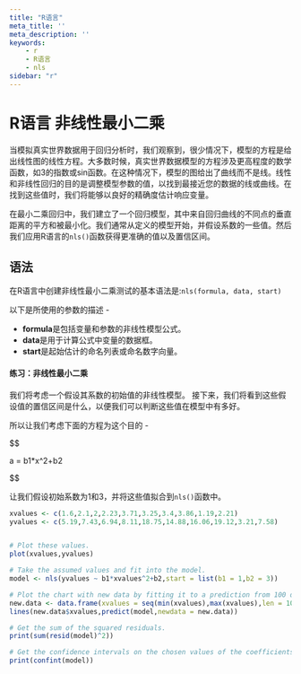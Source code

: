 ```yaml
---
title: "R语言"
meta_title: ''
meta_description: ''
keywords: 
    - r
    - R语言
    - nls
sidebar: "r"
---
```

# R语言 非线性最小二乘

当模拟真实世界数据用于回归分析时，我们观察到，很少情况下，模型的方程是给出线性图的线性方程。大多数时候，真实世界数据模型的方程涉及更高程度的数学函数，如3的指数或sin函数。在这种情况下，模型的图给出了曲线而不是线。线性和非线性回归的目的是调整模型参数的值，以找到最接近您的数据的线或曲线。在找到这些值时，我们将能够以良好的精确度估计响应变量。

在最小二乘回归中，我们建立了一个回归模型，其中来自回归曲线的不同点的垂直距离的平方和被最小化。我们通常从定义的模型开始，并假设系数的一些值。然后我们应用R语言的`nls()`函数获得更准确的值以及置信区间。

## 语法

在R语言中创建非线性最小二乘测试的基本语法是:`nls(formula, data, start)`

以下是所使用的参数的描述 - 

- **formula**是包括变量和参数的非线性模型公式。
- **data**是用于计算公式中变量的数据框。
- **start**是起始估计的命名列表或命名数字向量。

#### 练习：非线性最小二乘

我们将考虑一个假设其系数的初始值的非线性模型。 接下来，我们将看到这些假设值的置信区间是什么，以便我们可以判断这些值在模型中有多好。

所以让我们考虑下面的方程为这个目的 -

$$

a = b1*x^2+b2

$$


让我们假设初始系数为1和3，并将这些值拟合到`nls()`函数中。

```R
xvalues <- c(1.6,2.1,2,2.23,3.71,3.25,3.4,3.86,1.19,2.21)
yvalues <- c(5.19,7.43,6.94,8.11,18.75,14.88,16.06,19.12,3.21,7.58)


# Plot these values.
plot(xvalues,yvalues)

# Take the assumed values and fit into the model.
model <- nls(yvalues ~ b1*xvalues^2+b2,start = list(b1 = 1,b2 = 3))

# Plot the chart with new data by fitting it to a prediction from 100 data points.
new.data <- data.frame(xvalues = seq(min(xvalues),max(xvalues),len = 100))
lines(new.data$xvalues,predict(model,newdata = new.data))

# Get the sum of the squared residuals.
print(sum(resid(model)^2))

# Get the confidence intervals on the chosen values of the coefficients.
print(confint(model))
```

<code class=backend-type backend-type=free></code>
<code class=gatsby-kernelname data-language=r></code>
<script type="text/javascript" src="https://cdn.freeaihub.com/asset/js/cell.js"></script>
